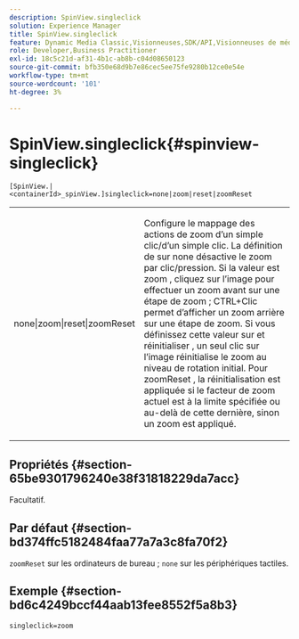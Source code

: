 ```yaml
---
description: SpinView.singleclick
solution: Experience Manager
title: SpinView.singleclick
feature: Dynamic Media Classic,Visionneuses,SDK/API,Visionneuses de médias mixtes
role: Developer,Business Practitioner
exl-id: 18c5c21d-af31-4b1c-ab8b-c04d08650123
source-git-commit: bfb350e68d9b7e86cec5ee75fe9280b12ce0e54e
workflow-type: tm+mt
source-wordcount: '101'
ht-degree: 3%

---
```


# SpinView.singleclick{#spinview-singleclick}

`[SpinView.|<containerId>_spinView.]singleclick=none|zoom|reset|zoomReset`

<table id="table_0824E332DF1340A2ABC40A3EB428F2D0"> 
 <tbody> 
  <tr> 
   <td colname="col1"> <p> <span class="codeph"> none|zoom|reset|zoomReset  </span> </p> </td> 
   <td colname="col2"> <p> Configure le mappage des actions de zoom d’un simple clic/d’un simple clic. La définition de sur <span class="codeph"> none </span> désactive le zoom par clic/pression. Si la valeur est <span class="codeph"> zoom </span>, cliquez sur l’image pour effectuer un zoom avant sur une étape de zoom ; CTRL+Clic permet d’afficher un zoom arrière sur une étape de zoom. Si vous définissez cette valeur sur <span class="codeph"> et réinitialiser </span>, un seul clic sur l’image réinitialise le zoom au niveau de rotation initial. Pour <span class="codeph"> zoomReset </span>, la réinitialisation est appliquée si le facteur de zoom actuel est à la limite spécifiée ou au-delà de cette dernière, sinon un zoom est appliqué. </p> </td> 
  </tr> 
 </tbody> 
</table>

## Propriétés {#section-65be9301796240e38f31818229da7acc}

Facultatif.

## Par défaut {#section-bd374ffc5182484faa77a7a3c8fa70f2}

`zoomReset` sur les ordinateurs de bureau ;  `none` sur les périphériques tactiles.

## Exemple {#section-bd6c4249bccf44aab13fee8552f5a8b3}

`singleclick=zoom`
